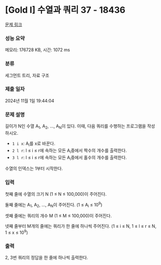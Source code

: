 # [Gold I] 수열과 쿼리 37 - 18436 

[문제 링크](https://www.acmicpc.net/problem/18436) 

### 성능 요약

메모리: 176728 KB, 시간: 1072 ms

### 분류

세그먼트 트리, 자료 구조

### 제출 일자

2024년 11월 1일 19:44:04

### 문제 설명

<p>길이가 N인 수열 A<sub>1</sub>, A<sub>2</sub>, ..., A<sub>N</sub>이 있다. 이때, 다음 쿼리를 수행하는 프로그램을 작성하시오.</p>

<ul>
	<li><code>1 i x</code>: A<sub>i</sub>를 x로 바꾼다.</li>
	<li><code>2 l r</code>: l ≤ i ≤ r에 속하는 모든 A<sub>i</sub>중에서 짝수의 개수를 출력한다.</li>
	<li><code>3 l r</code>: l ≤ i ≤ r에 속하는 모든 A<sub>i</sub>중에서 홀수의 개수를 출력한다.</li>
</ul>

<p>수열의 인덱스는 1부터 시작한다.</p>

### 입력 

 <p>첫째 줄에 수열의 크기 N (1 ≤ N ≤ 100,000)이 주어진다.</p>

<p>둘째 줄에는 A<sub>1</sub>, A<sub>2</sub>, ..., A<sub>N</sub>이 주어진다. (1 ≤ A<sub>i</sub> ≤ 10<sup>9</sup>)</p>

<p>셋째 줄에는 쿼리의 개수 M (1 ≤ M ≤ 100,000)이 주어진다.</p>

<p>넷째 줄부터 M개의 줄에는 쿼리가 한 줄에 하나씩 주어진다. (1 ≤ i ≤ N, 1 ≤ l ≤ r ≤ N, 1 ≤ x ≤ 10<sup>9</sup>)</p>

### 출력 

 <p>2, 3번 쿼리의 정답을 한 줄에 하나씩 출력한다.</p>

